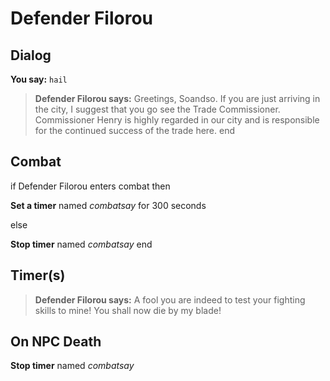 # Defender Filorou


## Dialog

**You say:** `hail`



>**Defender Filorou says:** Greetings, Soandso. If you are just arriving in the city, I suggest that you go see the Trade Commissioner. Commissioner Henry is highly regarded in our city and is responsible for the continued success of the trade here.
end



## Combat

if Defender Filorou enters combat  then


**Set a timer** named *combatsay* for 300 seconds

else


**Stop timer** named *combatsay*
end



## Timer(s)

>**Defender Filorou says:** A fool you are indeed to test your fighting skills to mine!  You shall now die by my blade!


## On NPC Death

**Stop timer** named *combatsay*